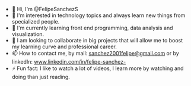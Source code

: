 - 👋 Hi, I'm @FelipeSanchezS
- 👀 I'm interested in technology topics and always learn new things from specialized people.
- 🌱 I'm currently learning front end programming, data analysis and visualization. 
- 💞️ I am looking to collaborate in big projects that will allow me to boost my learning curve and professional career.
- 📫 How to contact me, by mail: sanchez2001felipe@gmail.com or by linkedIn: www.linkedin.com/in/felipe-sanchez-
- ⚡ Fun fact: I like to watch a lot of videos, I learn more by watching and doing than just reading.


<!---
FelipeSanchezS/FelipeSanchezS is a ✨ special ✨ repository because its `README.md` (this file) appears on your GitHub profile.
You can click the Preview link to take a look at your changes.
--->
